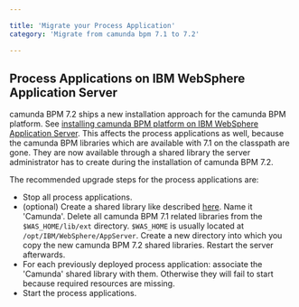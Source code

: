 ```yaml
---

title: 'Migrate your Process Application'
category: 'Migrate from camunda bpm 7.1 to 7.2'

---
```


## Process Applications on IBM WebSphere Application Server

camunda BPM 7.2 ships a new installation approach for the camunda BPM platform. See [installing camunda BPM platform on IBM WebSphere Application Server](ref:/guides/installation-guide/was/).
This affects the process applications as well, because the camunda BPM libraries which are available with 7.1 on the classpath are gone.
They are now available through a shared library the server administrator has to create during the installation of camunda BPM 7.2.

The recommended upgrade steps for the process applications are:

* Stop all process applications.
* (optional) Create a shared library like described [here](ref:/guides/installation-guide/was/#bpm-platform-install-the-camunda-bpm-platform-shared-libraries). Name it 'Camunda'. Delete all camunda BPM 7.1 related libraries from the `$WAS_HOME/lib/ext` directory. `$WAS_HOME` is usually located at `/opt/IBM/WebSphere/AppServer`.
Create a new directory into which you copy the new camunda BPM 7.2 shared libraries. Restart the server afterwards.
* For each previously deployed process application: associate the 'Camunda' shared library with them. Otherwise they will fail to start because required resources are missing.
* Start the process applications.
